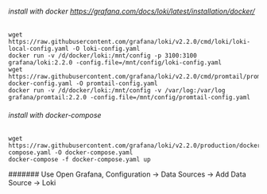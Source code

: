 ###### install with docker  https://grafana.com/docs/loki/latest/installation/docker/
``` 
wget https://raw.githubusercontent.com/grafana/loki/v2.2.0/cmd/loki/loki-local-config.yaml -O loki-config.yaml
docker run -v /d/docker/loki:/mnt/config -p 3100:3100 grafana/loki:2.2.0 -config.file=/mnt/config/loki-config.yaml
wget https://raw.githubusercontent.com/grafana/loki/v2.2.0/cmd/promtail/promtail-docker-config.yaml -O promtail-config.yaml
docker run -v /d/docker/loki:/mnt/config -v /var/log:/var/log grafana/promtail:2.2.0 -config.file=/mnt/config/promtail-config.yaml
```


###### install with docker-compose   
```
wget https://raw.githubusercontent.com/grafana/loki/v2.2.0/production/docker-compose.yaml -O docker-compose.yaml
docker-compose -f docker-compose.yaml up
```

####### Use
Open Grafana, Configuration -> Data Sources -> Add Data Source -> Loki
```
```